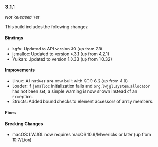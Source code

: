 ### 3.1.1

_Not Released Yet_

This build includes the following changes:

#### Bindings

- bgfx: Updated to API version 30 (up from 28)
- jemalloc: Updated to version 4.3.1 (up from 4.2.1)
- Vulkan: Updated to version 1.0.33 (up from 1.0.32)

#### Improvements

- Linux: All natives are now built with GCC 6.2 (up from 4.8)
- Loader: If `jemalloc` initialization fails and `org.lwjgl.system.allocator` has not been set, a simple warning is now shown instead of an exception.
- Structs: Added bound checks to element accessors of array members.

#### Fixes

#### Breaking Changes

- macOS: LWJGL now requires macOS 10.9/Mavericks or later (up from 10.7/Lion)